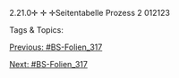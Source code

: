 2.21.0✛
✛
✛Seitentabelle
Prozess 2
012123

   Tags & Topics:
   

[Previous: #BS-Folien_317](BS-Folien_317.md)

[Next: #BS-Folien_317](BS-Folien_317.md)